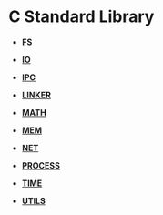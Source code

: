 # C Standard Library<a name="EN-US_TOPIC_0000001055707972"></a>

-   **[FS](fs.md)**  

-   **[IO](io.md)**  

-   **[IPC](ipc.md)**  

-   **[LINKER](linker.md)**  

-   **[MATH](math.md)**  

-   **[MEM](mem.md)**  

-   **[NET](net.md)**  

-   **[PROCESS](process.md)**  

-   **[TIME](time.md)**  

-   **[UTILS](utils.md)**  


